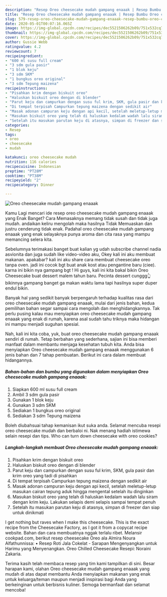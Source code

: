 ```yaml
---
description: "Resep Oreo cheesecake mudah gampang enaaak | Resep Bumbu Oreo cheesecake mudah gampang enaaak Yang Sedap"
title: "Resep Oreo cheesecake mudah gampang enaaak | Resep Bumbu Oreo cheesecake mudah gampang enaaak Yang Sedap"
slug: 579-resep-oreo-cheesecake-mudah-gampang-enaaak-resep-bumbu-oreo-cheesecake-mudah-gampang-enaaak-yang-sedap
date: 2020-05-01T00:07:16.065Z
image: https://img-global.cpcdn.com/recipes/dec5521506262b09/751x532cq70/oreo-cheesecake-mudah-gampang-enaaak-foto-resep-utama.jpg
thumbnail: https://img-global.cpcdn.com/recipes/dec5521506262b09/751x532cq70/oreo-cheesecake-mudah-gampang-enaaak-foto-resep-utama.jpg
cover: https://img-global.cpcdn.com/recipes/dec5521506262b09/751x532cq70/oreo-cheesecake-mudah-gampang-enaaak-foto-resep-utama.jpg
author: Gussie Webb
ratingvalue: 4.2
reviewcount: 7
recipeingredient:
- "600 ml susu full cream"
- "3 sdm gula pasir"
- "1 blok keju"
- "3 sdm SKM"
- "1 bungkus oreo original"
- "3 sdm Tepung maizena"
recipeinstructions:
- "Pisahkan krim dengan biskuit oreo"
- "Haluskan biskuit oreo dengan di blender"
- "Parut keju dan campurkan dengan susu ful krim, SKM, gula pasir dan krim oreo yang tadi di pisahkan"
- "Di tempat terpisah Campurkan tepung maizena dengan sedikit air"
- "Masak adonan campuran keju dengan api kecil, setelah meletup-letup masukan cairan tepung aduk hingga mengental setelah itu dinginkan"
- "Masukan biskuit oreo yang telah di haluskan kedalam wadah lalu siram dengan krim keju. Lakukan selapis demi selapis sampai tempat penuh"
- "Setelah itu masukan parutan keju di atasnya, simpan di freezer dan siap untuk dinikmati"
categories:
- Resep
tags:
- oreo
- cheesecake
- mudah

katakunci: oreo cheesecake mudah 
nutrition: 116 calories
recipecuisine: Indonesian
preptime: "PT28M"
cooktime: "PT38M"
recipeyield: "2"
recipecategory: Dinner

---
```



![Oreo cheesecake mudah gampang enaaak](https://img-global.cpcdn.com/recipes/dec5521506262b09/751x532cq70/oreo-cheesecake-mudah-gampang-enaaak-foto-resep-utama.jpg)

Kamu Lagi mencari ide resep oreo cheesecake mudah gampang enaaak yang Enak Banget? Cara Memasaknya memang tidak susah dan tidak juga mudah. andaikan keliru mengolah maka hasilnya Tidak Memuaskan dan justru cenderung tidak enak. Padahal oreo cheesecake mudah gampang enaaak yang enak selayaknya punya aroma dan cita rasa yang mampu memancing selera kita.

Sebelumnya terimakasi banget buat kalian yg udah subscribe channel nadia asvionita dan juga sudah like video-video aku, Okey kali ini aku membuat makanan. apakabar? kali ini aku share cara membuat cheesecake oreo tanpa oven. jadi ini cocok bgt buat anak kost atau pengantine baru (ciee). karna ini bikin nya gampang bgt ! Hi guys, kali ini kita bakal bikin Oreo Cheesecake buat dessert malem tahun baru. Pecinta dessert cunggg👆bikinnya gampang banget ga makan waktu lama tapi hasilnya super duper endul bikin.

Banyak hal yang sedikit banyak berpengaruh terhadap kualitas rasa dari oreo cheesecake mudah gampang enaaak, mulai dari jenis bahan, kedua pemilihan bahan segar sampai cara mengolah dan menghidangkannya. Tak perlu pusing kalau mau menyiapkan oreo cheesecake mudah gampang enaaak yang enak di rumah, karena asal sudah tahu triknya maka hidangan ini mampu menjadi suguhan spesial.


Nah, kali ini kita coba, yuk, buat oreo cheesecake mudah gampang enaaak sendiri di rumah. Tetap berbahan yang sederhana, sajian ini bisa memberi manfaat dalam membantu menjaga kesehatan tubuh kita. Anda bisa menyiapkan Oreo cheesecake mudah gampang enaaak menggunakan 6 jenis bahan dan 7 tahap pembuatan. Berikut ini cara dalam membuat hidangannya.

<!--inarticleads1-->

##### Bahan-bahan dan bumbu yang digunakan dalam menyiapkan Oreo cheesecake mudah gampang enaaak:

1. Siapkan 600 ml susu full cream
1. Ambil 3 sdm gula pasir
1. Gunakan 1 blok keju
1. Gunakan 3 sdm SKM
1. Sediakan 1 bungkus oreo original
1. Sediakan 3 sdm Tepung maizena


Boleh diubahsuai tahap kemanisan ikut suka anda. Selamat mencuba resepi oreo cheesecake mudah dan berbaloi ni. Nak menang hadiah istimewa selain resepi dan tips. Who can turn down cheesecake with oreo cookies? 

<!--inarticleads2-->

##### Langkah-langkah membuat Oreo cheesecake mudah gampang enaaak:

1. Pisahkan krim dengan biskuit oreo
1. Haluskan biskuit oreo dengan di blender
1. Parut keju dan campurkan dengan susu ful krim, SKM, gula pasir dan krim oreo yang tadi di pisahkan
1. Di tempat terpisah Campurkan tepung maizena dengan sedikit air
1. Masak adonan campuran keju dengan api kecil, setelah meletup-letup masukan cairan tepung aduk hingga mengental setelah itu dinginkan
1. Masukan biskuit oreo yang telah di haluskan kedalam wadah lalu siram dengan krim keju. Lakukan selapis demi selapis sampai tempat penuh
1. Setelah itu masukan parutan keju di atasnya, simpan di freezer dan siap untuk dinikmati


I get nothing but raves when I make this cheesecake. This is the exact recipe from the Cheesecake Factory, as I got it from a copycat recipe website. Bahan dan cara membuatnya nggak terlalu ribet. Melansir cookpad.com, berikut resep cheesecake Oreo ala Almira Noura Alfathunnissa: • Resep Roti Jala Cokelat - Sarapan Mengenyangkan untuk Harimu yang Menyenangkan. Oreo Chilled Cheesecake Resepi: Noraini Zakaria. 

Terima kasih telah membaca resep yang tim kami tampilkan di sini. Besar harapan kami, olahan Oreo cheesecake mudah gampang enaaak yang mudah di atas dapat membantu Anda menyiapkan makanan yang enak untuk keluarga/teman maupun menjadi inspirasi bagi Anda yang berkeinginan untuk berbisnis kuliner. Semoga bermanfaat dan selamat mencoba!
